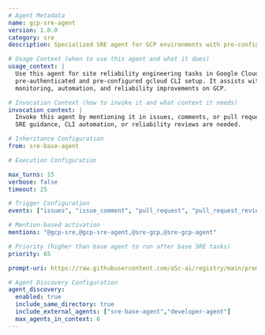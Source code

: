 ```yaml
---
# Agent Metadata
name: gcp-sre-agent
version: 1.0.0
category: sre
description: Specialized SRE agent for GCP environments with pre-configured gcloud CLI usage and guidance

# Usage Context (when to use this agent and what it does)
usage_context: |
  Use this agent for site reliability engineering tasks in Google Cloud Platform, leveraging a
  pre-authenticated and pre-configured gcloud CLI setup. It assists with incident response,
  monitoring, automation, and reliability improvements on GCP.

# Invocation Context (how to invoke it and what context it needs)
invocation_context: |
  Invoke this agent by mentioning it in issues, comments, or pull requests when GCP-specific
  SRE guidance, CLI automation, or reliability reviews are needed.

# Inheritance Configuration
from: sre-base-agent

# Execution Configuration

max_turns: 15
verbose: false
timeout: 25

# Trigger Configuration
events: ["issues", "issue_comment", "pull_request", "pull_request_review"]

# Mention-based activation
mentions: "@gcp-sre,@gcp-sre-agent,@sre-gcp,@sre-gcp-agent"

# Priority (higher than base agent to run after base SRE tasks)
priority: 65

prompt-uri: https://raw.githubusercontent.com/a5c-ai/registry/main/prompts/sre/gcp-sre-agent.prompt.md

# Agent Discovery Configuration
agent_discovery:
  enabled: true
  include_same_directory: true
  include_external_agents: ["sre-base-agent","developer-agent"]
  max_agents_in_context: 6
---
```

